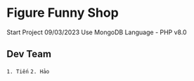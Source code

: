 # Figure Funny Shop 
Start Project 09/03/2023
Use MongoDB 
Language - PHP v8.0
## Dev Team
`1. Tiến`
`2. Hảo`
#
